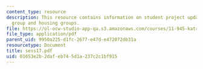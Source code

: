 ```yaml
---
content_type: resource
description: This resource contains information on student project updates on environmental
  group and housing groups.
file: https://ol-ocw-studio-app-qa.s3.amazonaws.com/courses/11-945-katrina-practicum-spring-2006/01653e2b2dafeb745d1a237c2c1bf915_sess17.pdf
file_type: application/pdf
parent_uid: 9950a225-d1fc-2677-e47d-e472072db31a
resourcetype: Document
title: sess17.pdf
uid: 01653e2b-2daf-eb74-5d1a-237c2c1bf915
---
```

